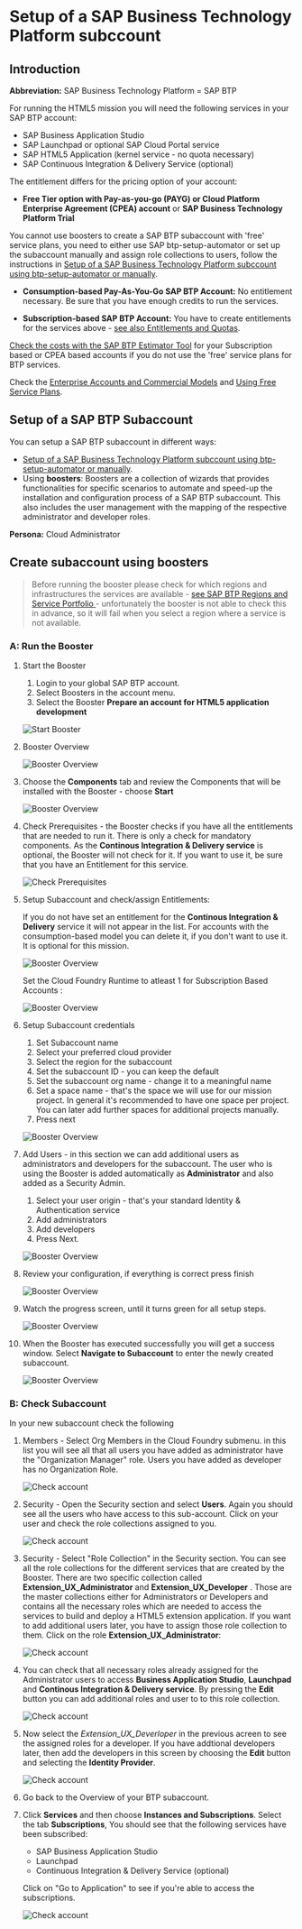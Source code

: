 # Setup of a SAP Business Technology Platform subccount

## Introduction

**Abbreviation:** SAP Business Technology Platform = SAP BTP

For running the HTML5 mission you will need the following services in your SAP BTP account:

* SAP Business Application Studio
* SAP Launchpad or optional SAP Cloud Portal service  
* SAP HTML5 Application (kernel service - no quota necessary)
* SAP Continuous Integration & Delivery Service (optional)

The entitlement differs for the pricing option of your account:

- **Free Tier option with Pay-as-you-go (PAYG) or Cloud Platform Enterprise Agreement (CPEA) account** or **SAP Business Technology Platform Trial**

You cannot use boosters to create a SAP BTP subaccount with 'free' service plans, you need to either use SAP btp-setup-automator or set up the subaccount manually and assign role collections to users, follow the instructions in [Setup of a SAP Business Technology Platform subccount using btp-setup-automator or manually](../freetier/README.md).

- **Consumption-based Pay-As-You-Go SAP BTP Account:** 
No entitlement necessary. Be sure that you have enough credits to run the services.

- **Subscription-based SAP BTP Account:** 
You have to create entitlements for the services above - [see also Entitlements and Quotas](https://help.sap.com/viewer/df50977d8bfa4c9a8a063ddb37113c43/Cloud/en-US/38ecf59cdda64150a102cfaa62d5faab.html#loio363f0f68f9704830ac65c87a2562559b).


[Check the costs with the SAP BTP Estimator Tool](https://www.sap.com/products/cloud-platform/pricing/estimator-tool.html) for your Subscription based or CPEA based accounts if you do not use the 'free' service plans for BTP services. 

Check the [Enterprise Accounts and Commercial Models](https://help.sap.com/products/BTP/65de2977205c403bbc107264b8eccf4b/171511cc425c4e079d0684936486eee6.html) and [Using Free Service Plans](https://help.sap.com/products/BTP/65de2977205c403bbc107264b8eccf4b/524e1081d8dc4b0f9d055a6bec383ec3.html).

## Setup of a SAP BTP Subaccount

You can setup a SAP BTP subaccount in different ways:

- [Setup of a SAP Business Technology Platform subccount using btp-setup-automator or manually](../freetier/README.md).
- Using **boosters**: 
  Boosters are a collection of wizards that provides functionalities for specific scenarios to automate and speed-up the installation and configuration process of a SAP BTP subaccount. This also includes the user management with the mapping of the respective administrator and developer roles.
 
**Persona:** Cloud Administrator

## Create subaccount using boosters

> Before running the booster please check for which regions and infrastructures the services are available - [see SAP BTP Regions and Service Portfolio ](https://help.sap.com/doc/aa1ccd10da6c4337aa737df2ead1855b/Cloud/en-US/3b642f68227b4b1398d2ce1a5351389a.html) - unfortunately the booster is not able to check this in advance, so it will fail when you select a region where a service is not available.

### A: Run the Booster

1. Start the Booster
   1. Login to your global SAP BTP account.
   2. Select Boosters in the account menu.
   2. Select the Booster **Prepare an account for HTML5 application development**
   
   ![Start Booster](./images/booster1.png)


2.  Booster Overview
   
    ![Booster Overview](./images/booster2.png)

3.  Choose the **Components** tab and review the Components that will be installed with the Booster - choose **Start**
    
    ![Booster Overview](./images/booster33.png)
 
4.  Check Prerequisites - the Booster checks if you have all the entitlements that are needed to run it. There is only a check for mandatory components. As the **Continous Integration & Delivery service** is optional, the Booster will not check for it. If you want to use it, be sure that you have an Entitlement for this service.
   
    ![Check Prerequisites](./images/booster4.png)
 
5.  Setup Subaccount and check/assign Entitlements: 
    
    If you do not have set an entitlement for the **Continous Integration & Delivery** service it will not appear in the list. For accounts with the consumption-based model you can delete it, if you don't want to use it. It is optional for this mission.
    
    ![Booster Overview](./images/booster5a.png)
    
    Set the Cloud Foundry Runtime to atleast 1 for Subscription Based Accounts :
    
    ![Booster Overview](./images/cfquota.png)
   
6.  Setup Subaccount credentials 
    1.  Set Subaccount name
    2.  Select your preferred cloud provider
    3.  Select the region for the subaccount
    4.  Set the subaccount ID - you can keep the default
    5.  Set the subaccount org name - change it to a meaningful name
    6.  Set a space name - that's the space we will use for our mission project. In general it's recommended to have one space per project. You can later add further spaces for additional projects manually. 
    7.  Press next

    ![Booster Overview](./images/booster5b.png)



7.  Add Users - in this section we can add additional users as administrators and developers for the subaccount. The user who is using the Booster is added automatically as **Administrator** and also added as a Security Admin. 
    1. Select your user origin - that's your standard Identity & Authentication service  
    2. Add administrators
    3. Add developers
    4. Press Next.

    ![Booster Overview](./images/booster6.png)

8.  Review your configuration, if everything is correct press finish 
    
    ![Booster Overview](./images/booster7.png)
 

9.  Watch the progress screen, until it turns green for all setup steps.

    ![Booster Overview](./images/booster8.png)


10. When the Booster has executed successfully you will get a success window. Select **Navigate to Subaccount** to enter the newly created subaccount.

    ![Booster Overview](./images/booster9.png)



### B: Check Subaccount
In your new subaccount check the following

1. Members - Select Org Members in the Cloud Foundry submenu. in this list you will see all that all users you have added as administrator have the "Organization Manager" role. Users you have added as developer has no Organization Role.
   
     ![Check account](./images/check-booster1.png)

2. Security - Open the Security section and select **Users**. Again you should see all the users who have access to this sub-account. Click on your user and check the role collections assigned to you.  

     ![Check account](./images/check-booster4.png)

3. Security - Select "Role Collection" in the Security section. You can see all the role collections for the different services that are created by the Booster. There are two specific collection called **Extension_UX_Administrator** and **Extension_UX_Developer** . Those are the master collections either for Administrators or Developers and contains all the necessary roles which are needed to access the services to build and deploy a HTML5 extension application. If you want to add additional users later, you have to assign those role collection to them. Click on the role **Extension_UX_Administrator**: 
   
     ![Check account](./images/check-booster2.png)

4. You can check that all necessary roles already assigned for the Administrator users to access **Business Application Studio**, **Launchpad** and **Continous Integration & Delivery service**. By pressing the **Edit** button you can add additional roles and user to to this role collection. 

     ![Check account](./images/adminRole.png)
     
5. Now select the *Extension_UX_Deverloper* in the previous acreen to see the assigned roles for a developer. If you have addtional developers later, then add the developers in this screen by choosing the **Edit** button and selecting the **Identity Provider**.

     ![Check account](./images/developerRole.png)
     
6. Go back to the Overview of your BTP subaccount.

7. Click **Services** and then choose **Instances and Subscriptions**. Select the tab **Subscriptions**, You should see that the following services have been subscribed:

    * SAP Business Application Studio
    * Launchpad
    * Continuous Integration & Delivery Service (optional)
  
   Click on "Go to Application" to see if you're able to access the subscriptions.

     ![Check account](./images/openBizAppStudio.png)









